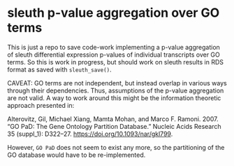 # sleuth p-value aggregation over GO terms

This is just a repo to save code-work implementing a p-value aggregation of sleuth differential expression p-values of individual transcripts over GO terms. So this is work in progress, but should work on sleuth results in RDS format as saved with `sleuth_save()`.

CAVEAT:
GO terms are not independent, but instead overlap in various ways through their dependencies.
Thus, assumptions of the p-value aggregation are not valid.
A way to work around this might be the information theoretic approach presented in:

Alterovitz, Gil, Michael Xiang, Mamta Mohan, and Marco F. Ramoni. 2007. “GO PaD: The Gene Ontology Partition Database.” Nucleic Acids Research 35 (suppl_1): D322–27. https://doi.org/10.1093/nar/gkl799.

However, `GO PaD` does not seem to exist any more, so the partitioning of the GO database would have to be re-implemented.

